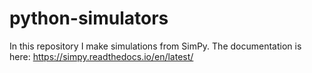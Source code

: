 # python-simulators
In this repository I make simulations from SimPy. The documentation is here: https://simpy.readthedocs.io/en/latest/
